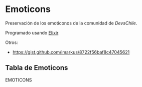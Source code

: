 # Emoticons

Preservación de los emoticonos de la comunidad de _DevsChile_.

Programado usando [Elixir](https://elixir-lang.org)

Otros:

- https://gist.github.com/lmarkus/8722f56baf8c47045621

## Tabla de Emoticons

EMOTICONS
